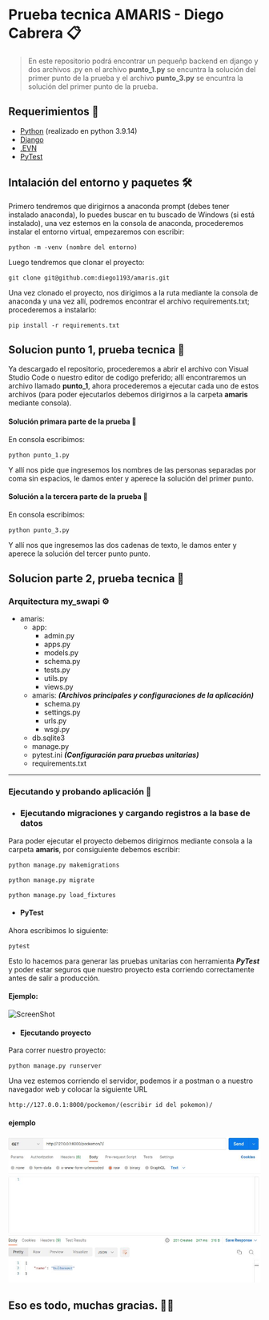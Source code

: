 # Prueba tecnica AMARIS - Diego Cabrera 📋

> En este repositorio podrá encontrar un pequeñp backend en django y dos archivos .py en el archivo **punto_1.py** se encuntra la solución del primer punto de la prueba y el archivo **punto_3.py** se encuntra la solución del primer punto de la prueba.

## Requerimientos 📔
* [Python](https://www.python.org/) (realizado en python 3.9.14)
* [Django](https://github.com/django/django)
* [.EVN](https://github.com/theskumar/python-dotenv)
* [PyTest](https://docs.pytest.org/en/6.2.x/getting-started.html)

## Intalación del entorno y paquetes 🛠️

Primero tendremos que dirigirnos a anaconda prompt (debes tener instalado anaconda), lo puedes buscar en tu buscado de Windows (si está instalado), una vez estemos en la consola de anaconda, procederemos instalar el entorno virtual, empezaremos con escribir:
```
python -m -venv (nombre del entorno)
```

Luego tendremos que clonar el proyecto:
```
git clone git@github.com:diego1193/amaris.git
```
Una vez clonado el proyecto, nos dirigimos a la ruta mediante la consola de anaconda y una vez allí, podremos encontrar el archivo requirements.txt; procederemos a instalarlo:
```
pip install -r requirements.txt
```

## Solucion punto 1, prueba tecnica 🚀

Ya descargado el repositorio, procederemos a abrir el archivo con Visual Studio Code o nuestro editor de codigo preferido; allí encontraremos un archivo llamado **punto_1**, ahora procederemos a ejecutar cada uno de estos archivos (para poder ejecutarlos debemos dirigirnos a la carpeta **amaris** mediante consola).

#### Solución primara parte de la prueba 📝

En consola escribimos:
```
python punto_1.py
```
Y allí nos pide que ingresemos los nombres de las personas separadas por coma sin espacios, le damos enter y aperece la solución del primer punto.

#### Solución a la tercera parte de la prueba 📝

En consola escribimos:
```
python punto_3.py
```
Y allí nos que ingresemos las dos cadenas de texto, le damos enter y aperece la solución del tercer punto punto.

## Solucion parte 2, prueba tecnica 📖

### Arquitectura my_swapi ⚙️

- amaris:
    - app:
        - admin.py
        - apps.py
        - models.py
        - schema.py
        - tests.py
        - utils.py
        - views.py
    - amaris: **_(Archivos principales y configuraciones de la aplicación)_**
        - schema.py
        - settings.py
        - urls.py
        - wsgi.py
    - db.sqlite3 
    - manage.py
    - pytest.ini **_(Configuración para pruebas unitarias)_**
    - requirements.txt
***
### Ejecutando y probando aplicación 🚀

* ### Ejecutando migraciones y cargando registros a la base de datos

Para poder ejecutar el proyecto debemos dirigirnos mediante consola a la carpeta **amaris**, por consiguiente debemos escribir:
```
python manage.py makemigrations
```
```
python manage.py migrate
```
```
python manage.py load_fixtures
```

* #### PyTest

Ahora escribimos lo siguiente:
```
pytest
```
Esto lo hacemos para generar las pruebas unitarias con herramienta **_PyTest_** y poder estar seguros que nuestro proyecto esta corriendo correctamente antes de salir a producción.
#### Ejemplo:
![ScreenShot](/images/pytest1.jpg)

* #### Ejecutando proyecto
Para correr nuestro proyecto:
```
python manage.py runserver
```
Una vez estemos corriendo el servidor, podemos ir a postman o a nuestro navegador web y colocar la siguiente URL
```
http://127.0.0.1:80O0/pockemon/(escribir id del pokemon)/
```
#### ejemplo
![ScreenShot](/images/postman1.jpg)


## **__Eso es todo, muchas gracias__**. 🧑‍💻

